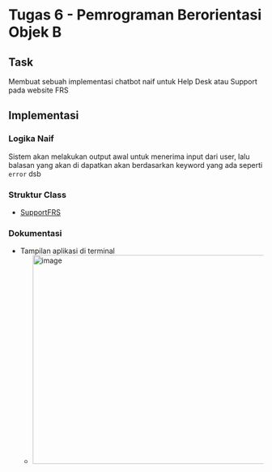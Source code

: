 # Tugas 6 - Pemrograman Berorientasi Objek B

## Task
Membuat sebuah implementasi chatbot naif untuk Help Desk atau Support pada website FRS

## Implementasi

### Logika Naif

Sistem akan melakukan output awal untuk menerima input dari user, lalu balasan yang akan di dapatkan akan berdasarkan keyword yang ada seperti `error` dsb

### Struktur Class

- [SupportFRS](https://github.com/KemalRajasa/PBO-FB/blob/main/tugas-individu/pertemuan7/assets/SupportFRS.java)

### Dokumentasi

- Tampilan aplikasi di terminal
  - <img width="1462" height="412" alt="image" src="https://github.com/user-attachments/assets/e6ff68d9-adc0-4f62-92d7-77e2aa609eea" />









